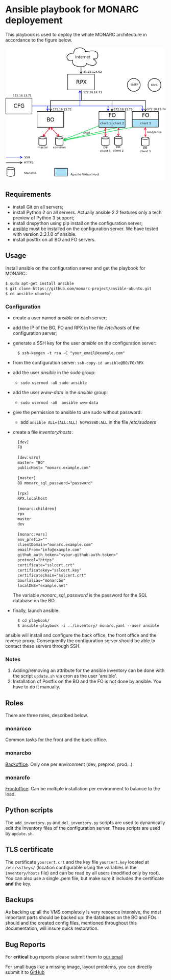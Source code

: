 # Ansible playbook for MONARC deployement

This playbook is used to deploy the whole MONARC architecture in accordance to
the figure below.

![MONARC architecture](images/monarc-architecture.png "MONARC architecture")


## Requirements

* install Git on all servers;
* install Python 2 on all servers. Actually ansible 2.2 features only a tech
  preview of Python 3 support;
* install dnspython using pip install on the configuration server;
* [ansible](https://www.ansible.com/) must be installed on the configuration
  server. We have tested with version 2.2.1.0 of ansible.
* install postfix on all BO and FO servers.


## Usage

Install ansible on the configuration server and get the playbook for MONARC:

    $ sudo apt-get install ansible
    $ git clone https://github.com/monarc-project/ansible-ubuntu.git
    $ cd ansible-ubuntu/

### Configuration

* create a user named *ansible* on each server;
* add the IP of the BO, FO and RPX in the file */etc/hosts* of the
  configuration server;
* generate a SSH key for the user *ansible* on the configuration server:

        $ ssh-keygen -t rsa -C "your_email@example.com"

* from the configuration server: ``ssh-copy-id ansible@BO/FO/RPX``
* add the user *ansible* in the *sudo* group:
  * ``sudo usermod -aG sudo ansible``
* add the user *www-data* in the *ansible* group:
  * ``sudo usermod -aG  ansible www-data``
* give the permission to ansible to use sudo without password:
  * add ``ansible ALL=(ALL:ALL) NOPASSWD:ALL`` in the file */etc/sudoers*
* create a file _inventory/hosts_:

        [dev]
        FO

        [dev:vars]
        master= "BO"
        publicHost= "monarc.example.com"

        [master]
        BO monarc_sql_password="password"

        [rpx]
        RPX.localhost

        [monarc:children]
        rpx
        master
        dev

        [monarc:vars]
        env_prefix=""
        clientDomain="monarc.example.com"
        emailFrom="info@example.com"
        github_auth_token="<your-github-auth-token>"
        protocol="https"
        certificate="sslcert.crt"
        certificatekey="sslcert.key"
        certificatechain="sslcert.crt"
        bourlalias="monarcbo"
        localDNS="example.net"

  The variable *monarc\_sql\_password* is the password for the SQL database
  on the BO.

* finally, launch ansible:

        $ cd playbook/
        $ ansible-playbook -i ../inventory/ monarc.yaml --user ansible

ansible will install and configure the back office, the front office and the
reverse proxy. Consequently the configuration server should be able to contact
these servers through SSH.

### Notes

1. Adding/removing an attribute for the ansible inventory can be done with the
   script ``update.sh`` via cron as the user 'ansible'.
2. Installation of Postfix on the BO and the FO is not done by ansible. You
   have to do it manually.



## Roles

There are three roles, described below.

### monarcco

Common tasks for the front and the back-office.

### monarcbo

[Backoffice](https://github.com/monarc-project/MonarcAppBO).
Only one per environment (dev, preprod, prod...).

### monarcfo

[Frontoffice](https://github.com/monarc-project/MonarcAppFO).
Can be multiple installation per environment to balance to the load.



## Python scripts

The `add_inventory.py` and `del_inventory.py` scripts are used to dynamically
edit the inventory files of the configuration server. These scripts are used by
``update.sh``.



## TLS certificate

The certificate ``yourcert.crt`` and the key file
``yourcert.key`` located at ``/etc/sslkeys/`` (location configurable using the
variables in the ``inventory/hosts`` file) and can be read by all users
(modified only by root). You can also use a single .pem file, but make sure
it includes the certificate **and** the key.



## Backups

As backing up all the VMS completely is very resource intensive, the most
important parts should be backed up: the databases on the BO and FOs should and
the created config files, mentioned throughout this documentation, will insure
quick restoration.



## Bug Reports

For **critical** bug reports please submit them to [our email](http://www.google.com/recaptcha/mailhide/d?k=01klMZA_bM-p6HvLRFxqS2XA==&c=S80CeNwqPjUn5gOUOdRP3Q==)

For small bugs like a missing image, layout problems, you can directly submit
it to [GitHub](https://github.com/monarc-project/MonarcAppFO/issues)
